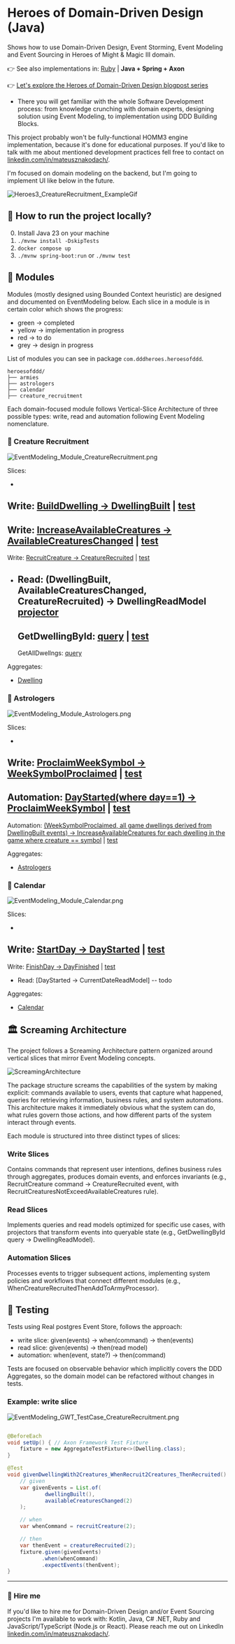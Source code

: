 # Heroes of Domain-Driven Design (Java)

Shows how to use Domain-Driven Design, Event Storming, Event Modeling and Event Sourcing in Heroes of Might & Magic III
domain.

👉 See also implementations
in: [Ruby](https://github.com/MateuszNaKodach/HeroesOfDomainDrivenDesign.EventSourcing.Ruby) | **Java + Spring + Axon**

👉 [Let's explore the Heroes of Domain-Driven Design blogpost series](https://dddheroes.com/)

- There you will get familiar with the whole Software Development process: from knowledge crunching with domain experts,
  designing solution using Event Modeling, to implementation using DDD Building Blocks.

This project probably won't be fully-functional HOMM3 engine implementation, because it's done for educational purposes.
If you'd like to talk with me about mentioned development practices fell free to contact
on [linkedin.com/in/mateusznakodach/](https://www.linkedin.com/in/mateusznakodach).

I'm focused on domain modeling on the backend, but I'm going to implement UI like below in the future.

![Heroes3_CreatureRecruitment_ExampleGif](https://github.com/user-attachments/assets/0e503a1e-e5d2-4e4a-9150-1a224e603be8)

## 🚀 How to run the project locally?

0. Install Java 23 on your machine
1. `./mvnw install -DskipTests`
2. `docker compose up`
3. `./mvnw spring-boot:run` or `./mvnw test`

## 🧱 Modules

Modules (mostly designed using Bounded Context heuristic) are designed and documented on EventModeling below.
Each slice in a module is in certain color which shows the progress:

- green -> completed
- yellow -> implementation in progress
- red -> to do
- grey -> design in progress

List of modules you can see in package `com.dddheroes.heroesofddd`.

```
heroesofddd/
├── armies
├── astrologers
├── calendar
├── creature_recruitment
```

Each domain-focused module follows Vertical-Slice Architecture of three possible types: write, read and automation
following Event Modeling nomenclature.

### 👾 Creature Recruitment

![EventModeling_Module_CreatureRecruitment.png](docs/images/EventModeling_Module_CreatureRecruitment.png)

Slices:

-
Write: [BuildDwelling -> DwellingBuilt](src/main/java/com/dddheroes/heroesofddd/creaturerecruitment/write/builddwelling) | [test](src/test/java/com/dddheroes/heroesofddd/creaturerecruitment/write/builddwelling/BuildDwellingTest.java)
-
Write: [IncreaseAvailableCreatures -> AvailableCreaturesChanged](src/main/java/com/dddheroes/heroesofddd/creaturerecruitment/write/changeavailablecreatures) | [test](src/test/java/com/dddheroes/heroesofddd/creaturerecruitment/write/changeavailablecreatures/IncreaseAvailableCreaturesTest.java)
-
Write: [RecruitCreature -> CreatureRecruited](src/main/java/com/dddheroes/heroesofddd/creaturerecruitment/write/recruitcreature) | [test](src/test/java/com/dddheroes/heroesofddd/creaturerecruitment/write/recruitcreature)
- Read: (DwellingBuilt, AvailableCreaturesChanged, CreatureRecruited) ->
  DwellingReadModel [projector](src/main/java/com/dddheroes/heroesofddd/creaturerecruitment/read/DwellingReadModelProjector.java)
    -
    GetDwellingById: [query](src/main/java/com/dddheroes/heroesofddd/creaturerecruitment/read/getdwellingbyid/GetDwellingByIdQueryHandler.java) | [test](src/test/java/com/dddheroes/heroesofddd/creaturerecruitment/read/getdwellingbyid/GetDwellingByIdTest.java)
    -
    GetAllDwellngs: [query](src/main/java/com/dddheroes/heroesofddd/creaturerecruitment/read/getalldwellings/GetAllDwellingsQueryHandler.java)

Aggregates:

- [Dwelling](src/main/java/com/dddheroes/heroesofddd/creaturerecruitment/write/Dwelling.java)

### 🧙 Astrologers

![EventModeling_Module_Astrologers.png](docs/images/EventModeling_Module_Astrologers.png)

Slices:

-
Write: [ProclaimWeekSymbol -> WeekSymbolProclaimed](src/main/java/com/dddheroes/heroesofddd/astrologers/write/proclaimweeksymbol) | [test](src/test/java/com/dddheroes/heroesofddd/astrologers/write/proclaimweeksymbol/ProclaimWeekSymbolTest.java)
-
Automation: [DayStarted(where day==1) -> ProclaimWeekSymbol](src/main/java/com/dddheroes/heroesofddd/astrologers/automation/whenweekstartedthenproclaimweeksymbol/WhenWeekStartedThenProclaimWeekSymbolProcessor.java) | [test](src/test/java/com/dddheroes/heroesofddd/astrologers/automation/whenweekstartedthenproclaimweeksymbol/WhenWeekStartedThenProclaimWeekSymbolTest.java)
-
Automation: [(WeekSymbolProclaimed, all game dwellings derived from DwellingBuilt events) -> IncreaseAvailableCreatures for each dwelling in the game where creature == symbol](src/main/java/com/dddheroes/heroesofddd/astrologers/automation/whenweeksymbolproclaimedthenincreasedwellingavailablecreatures/WhenWeekSymbolProclaimedThenIncreaseDwellingAvailableCreaturesProcessor.java) | [test](src/test/java/com/dddheroes/heroesofddd/astrologers/automation/whenweeksymbolproclaimedthenincreasedwellingavailablecreatures/WhenWeekSymbolProclaimedThenIncreaseDwellingAvailableCreaturesTest.java)

Aggregates:

- [Astrologers](src/main/java/com/dddheroes/heroesofddd/astrologers/write/Astrologers.java)

### 📅 Calendar

![EventModeling_Module_Calendar.png](docs/images/EventModeling_Module_CalendarSlices.png)

Slices:

-
Write: [StartDay -> DayStarted](src/main/java/com/dddheroes/heroesofddd/calendar/write/startday) | [test](src/test/java/com/dddheroes/heroesofddd/calendar/write/startday/StartDayTest.java)
-
Write: [FinishDay -> DayFinished](src/main/java/com/dddheroes/heroesofddd/calendar/write/finishday) | [test](src/test/java/com/dddheroes/heroesofddd/calendar/write/finishday/FinishDayTest.java)
- Read: [DayStarted -> CurrentDateReadModel] -- todo

Aggregates:

- [Calendar](src/main/java/com/dddheroes/heroesofddd/calendar/write/Calendar.java)

## 🏛️ Screaming Architecture

The project follows a Screaming Architecture pattern organized around vertical slices that mirror Event Modeling
concepts.

![ScreamingArchitecture](docs/images/ScreamingArchitecture.png)

The package structure screams the capabilities of the system by making explicit: commands available to users, events
that capture what happened, queries for retrieving information, business rules, and system automations.
This architecture makes it immediately obvious what the system can do, what rules govern those actions, and how
different parts of the system interact through events.

Each module is structured into three distinct types of slices:

### Write Slices

Contains commands that represent user intentions, defines business rules through aggregates, produces domain events, and
enforces invariants (e.g., RecruitCreature command → CreatureRecruited event, with
RecruitCreaturesNotExceedAvailableCreatures rule).

### Read Slices

Implements queries and read models optimized for specific use cases, with projectors that transform events into
queryable state (e.g., GetDwellingById query → DwellingReadModel).

### Automation Slices

Processes events to trigger subsequent actions, implementing system policies and workflows that connect different
modules (e.g., WhenCreatureRecruitedThenAddToArmyProcessor).

## 🧪 Testing

Tests using Real postgres Event Store, follows the approach:

- write slice: given(events) -> when(command) -> then(events)
- read slice: given(events) -> then(read model)
- automation: when(event, state?) -> then(command)

Tests are focused on observable behavior which implicitly covers the DDD Aggregates, so the domain model can be
refactored without changes in tests.

### Example: write slice

![EventModeling_GWT_TestCase_CreatureRecruitment.png](docs/images/EventModeling_GWT_TestCase_CreatureRecruitment.png)

```java

@BeforeEach
void setUp() { // Axon Framework Test Fixture
    fixture = new AggregateTestFixture<>(Dwelling.class);
}

@Test
void givenDwellingWith2Creatures_WhenRecruit2Creatures_ThenRecruited() {
    // given
    var givenEvents = List.of(
            dwellingBuilt(),
            availableCreaturesChanged(2)
    );

    // when
    var whenCommand = recruitCreature(2);

    // then
    var thenEvent = creatureRecruited(2);
    fixture.given(givenEvents)
           .when(whenCommand)
           .expectEvents(thenEvent);
}
```

-------

### 💼 Hire me

If you'd like to hire me for Domain-Driven Design and/or Event Sourcing projects I'm available to work with:
Kotlin, Java, C# .NET, Ruby and JavaScript/TypeScript (Node.js or React).
Please reach me out on LinkedIn [linkedin.com/in/mateusznakodach/](https://www.linkedin.com/in/mateusznakodach/).
